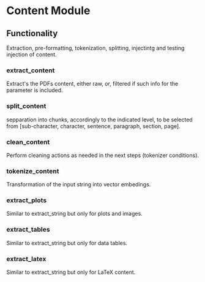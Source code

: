 # Content Module

## Functionality

Extraction, pre-formatting, tokenization, splitting, injectintg and testing injection of content.

### extract_content
Extract's the PDFs content, either raw, or, filtered if such info for the parameter is included.

### split_content
sepparation into chunks, accordingly to the indicated level, to be selected from \[sub-character, character, sentence, paragraph, section, page\].

### clean_content
Perform cleaning actions as needed in the next steps (tokenizer conditions).

### tokenize_content
Transformation of the input string into vector embedings. 

### extract_plots
Similar to extract_string but only for plots and images.

### extract_tables
Similar to extract_string but only for data tables.

### extract_latex
Similar to extract_string but only for LaTeX content.    

